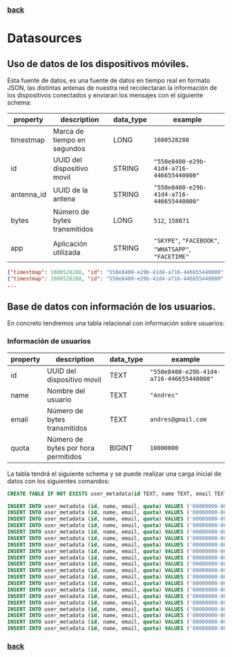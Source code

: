 ### [back](./project.md)

# Datasources

## Uso de datos de los dispositivos móviles.

Esta fuente de datos, es una fuente de datos en tiempo real en formato JSON, las distintas antenas de nuestra red recolectaran la información de los dispositivos conectados y enviaran los mensajes con el siguiente schema:

| property   | description                     | data_type   |  example                                             |
|------------|---------------------------------|-------------|------------------------------------------------------|
| timestmap  | Marca de tiempo en segundos     | LONG        | `1600528288`                                         |
| id         | UUID del dispositivo movil      | STRING      | `"550e8400-e29b-41d4-a716-446655440000"`             |
| antenna_id | UUID de la antena               | STRING      | `"550e8400-e29b-41d4-a716-446655440000"`             |
| bytes      | Número de bytes transmitidos    | LONG        | `512`, `158871`                                      |
| app        | Aplicación utilizada            | STRING      | `"SKYPE"`, `"FACEBOOK"`, `"WHATSAPP"`, `"FACETIME"`  |


```json
{"timestmap": 1600528288, "id": "550e8400-e29b-41d4-a716-446655440000", "antenna_id": "550e8400-1234-1234-a716-446655440000", "app": "SKYPE", "bytes": 100}
{"timestmap": 1600528288, "id": "550e8400-e29b-41d4-a716-446655440000", "antenna_id": "550e8400-1234-1234-a716-446655440000", "app": "FACEBOOK", "bytes": 23411}
...
```

## Base de datos con información de los usuarios.

En concreto tendremos una tabla relacional con información sobre usuarios:

### Información de usuarios

| property   | description                            | data_type   |  example                                             |
|------------|----------------------------------------|-------------|------------------------------------------------------|
| id         | UUID del dispositivo movil             | TEXT        | `"550e8400-e29b-41d4-a716-446655440000"`             |
| name       | Nombre del usuario                     | TEXT        | `"Andres"`                                           |
| email      | Número de bytes transmitidos           | TEXT        | `andres@gmail.com`                                   |
| quota      | Número de bytes por hora permitidos    | BIGINT      | `10000000`                                           |

La tabla tendrá el siguiente schema y se puede realizar una carga inicial de datos con los siguientes comandos:

```sql
CREATE TABLE IF NOT EXISTS user_metadata(id TEXT, name TEXT, email TEXT, quota BIGINT)
```

```sql
INSERT INTO user_metadata (id, name, email, quota) VALUES ('00000000-0000-0000-0000-000000000001', 'andres', 'andres@gmail.com', 200000)
INSERT INTO user_metadata (id, name, email, quota) VALUES ('00000000-0000-0000-0000-000000000002', 'paco', 'paco@gmail.com', 300000)
INSERT INTO user_metadata (id, name, email, quota) VALUES ('00000000-0000-0000-0000-000000000003', 'juan', 'juan@gmail.com', 100000)
INSERT INTO user_metadata (id, name, email, quota) VALUES ('00000000-0000-0000-0000-000000000004', 'fede', 'fede@gmail.com', 5000)
INSERT INTO user_metadata (id, name, email, quota) VALUES ('00000000-0000-0000-0000-000000000005', 'gorka', 'gorka@gmail.com', 200000)
INSERT INTO user_metadata (id, name, email, quota) VALUES ('00000000-0000-0000-0000-000000000006', 'luis', 'luis@gmail.com', 200000)
INSERT INTO user_metadata (id, name, email, quota) VALUES ('00000000-0000-0000-0000-000000000007', 'eric', 'eric@gmail.com', 300000)
INSERT INTO user_metadata (id, name, email, quota) VALUES ('00000000-0000-0000-0000-000000000008', 'carlos', 'carlos@gmail.com', 100000)
INSERT INTO user_metadata (id, name, email, quota) VALUES ('00000000-0000-0000-0000-000000000009', 'david', 'david@gmail.com', 300000)
INSERT INTO user_metadata (id, name, email, quota) VALUES ('00000000-0000-0000-0000-000000000010', 'juanchu', 'juanchu@gmail.com', 300000)
INSERT INTO user_metadata (id, name, email, quota) VALUES ('00000000-0000-0000-0000-000000000011', 'charo', 'charo@gmail.com', 300000)
INSERT INTO user_metadata (id, name, email, quota) VALUES ('00000000-0000-0000-0000-000000000012', 'delicidas', 'delicidas@gmail.com', 1000000)
INSERT INTO user_metadata (id, name, email, quota) VALUES ('00000000-0000-0000-0000-000000000013', 'milagros', 'milagros@gmail.com', 200000)
INSERT INTO user_metadata (id, name, email, quota) VALUES ('00000000-0000-0000-0000-000000000014', 'antonio', 'antonio@gmail.com', 1000000)
INSERT INTO user_metadata (id, name, email, quota) VALUES ('00000000-0000-0000-0000-000000000015', 'sergio', 'sergio@gmail.com', 1000000)
INSERT INTO user_metadata (id, name, email, quota) VALUES ('00000000-0000-0000-0000-000000000016', 'maria', 'maria@gmail.com', 1000000)
INSERT INTO user_metadata (id, name, email, quota) VALUES ('00000000-0000-0000-0000-000000000017', 'cristina', 'cristina@gmail.com', 300000)
INSERT INTO user_metadata (id, name, email, quota) VALUES ('00000000-0000-0000-0000-000000000018', 'lucia', 'lucia@gmail.com', 300000)
INSERT INTO user_metadata (id, name, email, quota) VALUES ('00000000-0000-0000-0000-000000000019', 'carlota', 'carlota@gmail.com', 200000)
INSERT INTO user_metadata (id, name, email, quota) VALUES ('00000000-0000-0000-0000-000000000020', 'emilio', 'emilio@gmail.com', 200000)
```

### [back](./project.md)
